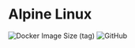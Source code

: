 # Alpine Linux

![Docker Image Size (tag)](https://img.shields.io/docker/image-size/walchko/alpine/latest)
![GitHub](https://img.shields.io/github/license/walchko/ultron)
